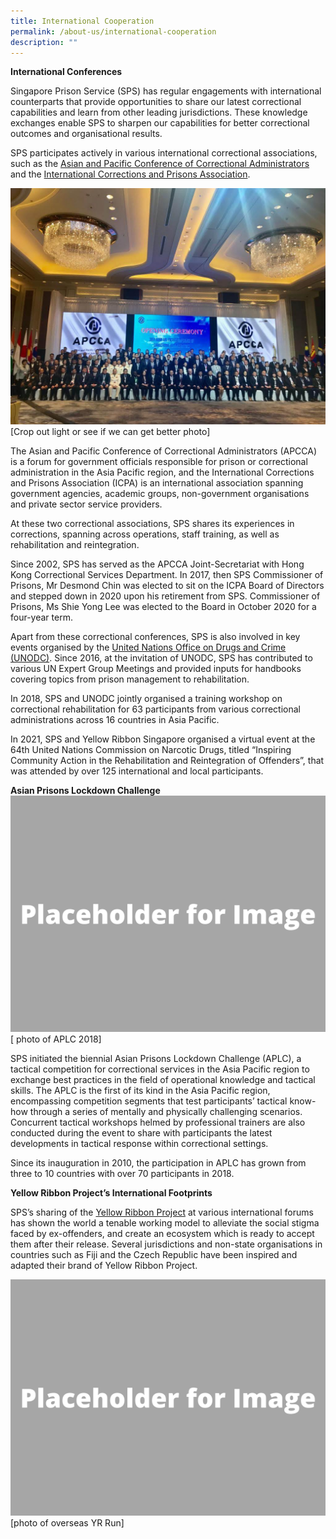 ```yaml
---
title: International Cooperation
permalink: /about-us/international-cooperation
description: ""
---
```

**International Conferences**

Singapore Prison Service (SPS) has regular engagements with international counterparts that provide opportunities to share our latest correctional capabilities and learn from other leading jurisdictions. These knowledge exchanges enable SPS to sharpen our capabilities for better correctional outcomes and organisational results. 

SPS participates actively in various international correctional associations, such as the [Asian and Pacific Conference of Correctional Administrators](http://www.apcca.org/) and the [International Corrections and Prisons Association](https://icpa.org/).

![](/images/About%20Us/APCCA.jpeg)
[Crop out light or see if we can get better photo]

The Asian and Pacific Conference of Correctional Administrators (APCCA) is a forum for government officials responsible for prison or correctional administration in the Asia Pacific region, and the International Corrections and Prisons Association (ICPA) is an international association spanning government agencies, academic groups, non-government organisations and private sector service providers.

At these two correctional associations, SPS shares its experiences in corrections, spanning across operations, staff training, as well as rehabilitation and reintegration.

Since 2002, SPS has served as the APCCA Joint-Secretariat with Hong Kong Correctional Services Department. In 2017, then SPS Commissioner of Prisons, Mr Desmond Chin was elected to sit on the ICPA Board of Directors and stepped down in 2020 upon his retirement from SPS. Commissioner of Prisons, Ms Shie Yong Lee was elected to the Board in October 2020 for a four-year term. 

Apart from these correctional conferences, SPS is also involved in key events organised by the [United Nations Office on Drugs and Crime (UNODC)](https://www.unodc.org/). Since 2016, at the invitation of UNODC, SPS has contributed to various UN Expert Group Meetings and provided inputs for handbooks covering topics from prison management to rehabilitation. 

In 2018, SPS and UNODC jointly organised a training workshop on correctional rehabilitation for 63 participants from various correctional administrations across 16 countries in Asia Pacific.

In 2021, SPS and Yellow Ribbon Singapore organised a virtual event at the 64th United Nations Commission on Narcotic Drugs, titled “Inspiring Community Action in the Rehabilitation and Reintegration of Offenders”, that was attended by over 125 international and local participants.

**Asian Prisons Lockdown Challenge**
![](/images/Placeholder%20for%20Image.png)
[ photo of APLC 2018]

SPS initiated the biennial Asian Prisons Lockdown Challenge (APLC), a tactical competition for correctional services in the Asia Pacific region to exchange best practices in the field of operational knowledge and tactical skills. The APLC is the first of its kind in the Asia Pacific region, encompassing competition segments that test participants’ tactical know-how through a series of mentally and physically challenging scenarios. Concurrent tactical workshops helmed by professional trainers are also conducted during the event to share with participants the latest developments in tactical response within correctional settings. 

Since its inauguration in 2010, the participation in APLC has grown from three to 10 countries with over 70 participants in 2018.

**Yellow Ribbon Project’s International Footprints**

SPS’s sharing of the [Yellow Ribbon Project](https://www.yellowribbon.gov.sg/community-engagement/yellow-ribbon-project) at various international forums has shown the world a tenable working model to alleviate the social stigma faced by ex-offenders, and create an ecosystem which is ready to accept them after their release. Several jurisdictions and non-state organisations in countries such as Fiji and the Czech Republic have been inspired and adapted their brand of Yellow Ribbon Project.

![](/images/Placeholder%20for%20Image.png)
[photo of overseas YR Run]